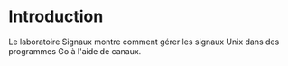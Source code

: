 # Introduction

Le laboratoire Signaux montre comment gérer les signaux Unix dans des programmes Go à l'aide de canaux.
